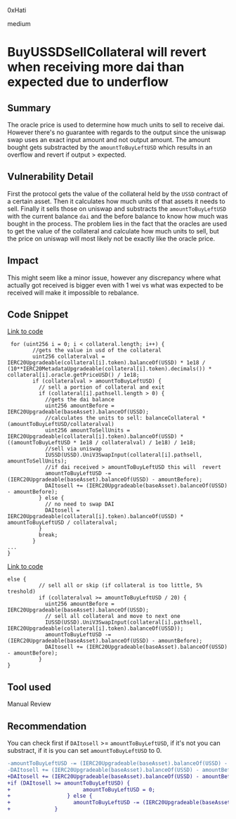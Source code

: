 0xHati

medium

# BuyUSSDSellCollateral will revert when receiving more dai than expected due to underflow

## Summary
The oracle price is used to determine how much units to sell to receive dai. However there's no guarantee with regards to the output since the uniswap swap uses an exact input amount and not output amount. The amount bought gets substracted by the `amountToBuyLeftUSD` which results in an overflow and revert if output > expected.
## Vulnerability Detail
First the protocol gets the value of the collateral held by the `USSD` contract of a certain asset. Then it calculates how much units of that assets it needs to sell. Finally it sells those on uniswap and substracts the `amountToBuyLeftUSD` with the current balance `dai` and the before balance to know how much was bought in the process. The problem lies in the fact that the oracles are used to get the value of the collateral and calculate how much units to sell, but the price on uniswap will most likely not be exactly like the oracle price.

## Impact
This might seem like a minor issue, however any discrepancy where what actually got received is bigger even with 1 wei vs what was expected to be received will make it impossible to rebalance.  

## Code Snippet
[Link to code](https://github.com/sherlock-audit/2023-05-USSD/blob/main/ussd-contracts/contracts/USSDRebalancer.sol#L123)
```solidity
 for (uint256 i = 0; i < collateral.length; i++) {
        //gets the value in usd of the collateral
        uint256 collateralval = IERC20Upgradeable(collateral[i].token).balanceOf(USSD) * 1e18 / (10**IERC20MetadataUpgradeable(collateral[i].token).decimals()) * collateral[i].oracle.getPriceUSD() / 1e18; 
        if (collateralval > amountToBuyLeftUSD) {
          // sell a portion of collateral and exit
          if (collateral[i].pathsell.length > 0) {
            //gets the dai balance
            uint256 amountBefore = IERC20Upgradeable(baseAsset).balanceOf(USSD);
            //calculates the units to sell: balanceCollateral * (amountToBuyLeftUSD/collateralval)
            uint256 amountToSellUnits = IERC20Upgradeable(collateral[i].token).balanceOf(USSD) * ((amountToBuyLeftUSD * 1e18 / collateralval) / 1e18) / 1e18;
            //sell via uniswap
            IUSSD(USSD).UniV3SwapInput(collateral[i].pathsell, amountToSellUnits);
            //if dai received > amountToBuyLeftUSD this will  revert
            amountToBuyLeftUSD -= (IERC20Upgradeable(baseAsset).balanceOf(USSD) - amountBefore);
            DAItosell += (IERC20Upgradeable(baseAsset).balanceOf(USSD) - amountBefore);
          } else {
            // no need to swap DAI
            DAItosell = IERC20Upgradeable(collateral[i].token).balanceOf(USSD) * amountToBuyLeftUSD / collateralval;
          }
          break;
        }
...
}
```
[Link to code]("https://github.com/sherlock-audit/2023-05-USSD/blob/main/ussd-contracts/contracts/USSDRebalancer.sol#L136")
```solidity
else {
          // sell all or skip (if collateral is too little, 5% treshold)
          if (collateralval >= amountToBuyLeftUSD / 20) {
            uint256 amountBefore = IERC20Upgradeable(baseAsset).balanceOf(USSD);
            // sell all collateral and move to next one
            IUSSD(USSD).UniV3SwapInput(collateral[i].pathsell, IERC20Upgradeable(collateral[i].token).balanceOf(USSD));
            amountToBuyLeftUSD -= (IERC20Upgradeable(baseAsset).balanceOf(USSD) - amountBefore);
            DAItosell += (IERC20Upgradeable(baseAsset).balanceOf(USSD) - amountBefore);
          }
}
```
## Tool used

Manual Review

## Recommendation
You can check first if  `DAItosell` >= `amountToBuyLeftUSD`, if it's not you can substract, if it is you can set `amountToBuyLeftUSD` to 0.

```diff
-amountToBuyLeftUSD -= (IERC20Upgradeable(baseAsset).balanceOf(USSD) - amountBefore);
-DAItosell += (IERC20Upgradeable(baseAsset).balanceOf(USSD) - amountBefore);
+DAItosell += (IERC20Upgradeable(baseAsset).balanceOf(USSD) - amountBefore);
+if (DAItosell >= amountToBuyLeftUSD) {
+                       amountToBuyLeftUSD = 0;
+                  } else {
+                    amountToBuyLeftUSD -= (IERC20Upgradeable(baseAsset).balanceOf(USSD) - amountBefore);
+              }
```
